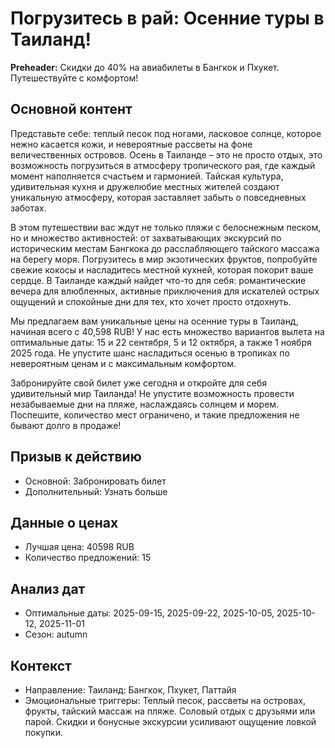 # Погрузитесь в рай: Осенние туры в Таиланд!

**Preheader:** Скидки до 40% на авиабилеты в Бангкок и Пхукет. Путешествуйте с комфортом!

## Основной контент

Представьте себе: теплый песок под ногами, ласковое солнце, которое нежно касается кожи, и невероятные рассветы на фоне величественных островов. Осень в Таиланде – это не просто отдых, это возможность погрузиться в атмосферу тропического рая, где каждый момент наполняется счастьем и гармонией. Тайская культура, удивительная кухня и дружелюбие местных жителей создают уникальную атмосферу, которая заставляет забыть о повседневных заботах.

В этом путешествии вас ждут не только пляжи с белоснежным песком, но и множество активностей: от захватывающих экскурсий по историческим местам Бангкока до расслабляющего тайского массажа на берегу моря. Погрузитесь в мир экзотических фруктов, попробуйте свежие кокосы и насладитесь местной кухней, которая покорит ваше сердце. В Таиланде каждый найдет что-то для себя: романтические вечера для влюбленных, активные приключения для искателей острых ощущений и спокойные дни для тех, кто хочет просто отдохнуть.

Мы предлагаем вам уникальные цены на осенние туры в Таиланд, начиная всего с 40,598 RUB! У нас есть множество вариантов вылета на оптимальные даты: 15 и 22 сентября, 5 и 12 октября, а также 1 ноября 2025 года. Не упустите шанс насладиться осенью в тропиках по невероятным ценам и с максимальным комфортом.

Забронируйте свой билет уже сегодня и откройте для себя удивительный мир Таиланда! Не упустите возможность провести незабываемые дни на пляже, наслаждаясь солнцем и морем. Поспешите, количество мест ограничено, и такие предложения не бывают долго в продаже!

## Призыв к действию

- Основной: Забронировать билет
- Дополнительный: Узнать больше

## Данные о ценах

- Лучшая цена: 40598 RUB
- Количество предложений: 15

## Анализ дат

- Оптимальные даты: 2025-09-15, 2025-09-22, 2025-10-05, 2025-10-12, 2025-11-01
- Сезон: autumn

## Контекст

- Направление: Таиланд: Бангкок, Пхукет, Паттайя
- Эмоциональные триггеры: Теплый песок, рассветы на островах, фрукты, тайский массаж на пляже. Соловый отдых с друзьями или парой. Скидки и бонусные экскурсии усиливают ощущение ловкой покупки.
